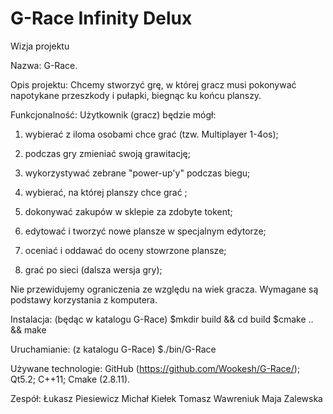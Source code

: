 G-Race Infinity Delux
======
Wizja projektu

Nazwa: G-Race.

Opis projektu:
Chcemy stworzyć grę, w której gracz musi pokonywać napotykane przeszkody i pułapki, biegnąc ku końcu planszy.

Funkcjonalność: 
Użytkownik (gracz) będzie mógł: 
1. wybierać z iloma osobami chce grać (tzw. Multiplayer 1-4os);

2. podczas gry zmieniać swoją grawitację;

3. wykorzystywać zebrane "power-up'y" podczas biegu;

4. wybierać, na której planszy chce grać ;

5. dokonywać zakupów w sklepie za zdobyte tokent;

6. edytować i tworzyć nowe plansze w specjalnym edytorze;

7. oceniać i oddawać do oceny stowrzone plansze;

8. grać po sieci (dalsza wersja gry);

Nie przewidujemy ograniczenia ze względu na wiek gracza. Wymagane są podstawy korzystania z komputera. 

Instalacja:
(będąc w katalogu G-Race)
$mkdir build && cd build
$cmake .. && make

Uruchamianie:
(z katalogu G-Race)
$./bin/G-Race


Używane technologie:
GitHub (https://github.com/Wookesh/G-Race/);
Qt5.2;
C++11;
Cmake (2.8.11).

Zespół:
Łukasz Piesiewicz
Michał Kiełek
Tomasz Wawreniuk
Maja Zalewska
